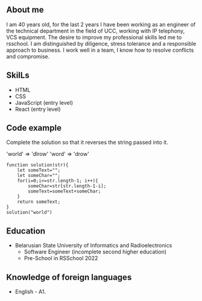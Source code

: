 ## **About me**
I am 40 years old, for the last 2 years I have been working as an engineer of the technical department in the field of UCC, working with IP telephony, VCS equipment. The desire to improve my professional skills led me to rsschool. I am distinguished by diligence, stress tolerance and a responsible approach to business. I work well in a team, I know how to resolve conflicts and compromise.
## **SkilLs**
* HTML
* CSS
* JavaScript (entry level)
* React (entry level)

## **Сode example**

Complete the solution so that it reverses the string passed into it.

'world'  =>  'dlrow'
'word'   =>  'drow'
```
function solution(str){
    let someText="";
    let someChar="";
    for(i=0;i<=str.length-1; i++){
        someChar=str[str.length-1-i];
        someText=someText+someChar;
    }
    return someText;
}
solution("world")
```
## **Education**
* Belarusian State University of Informatics and Radioelectronics
     * Software Engineer (incomplete second higher education)
     * Pre-School in RSSchool 2022
## **Knowledge of foreign languages**
* English - A1.

